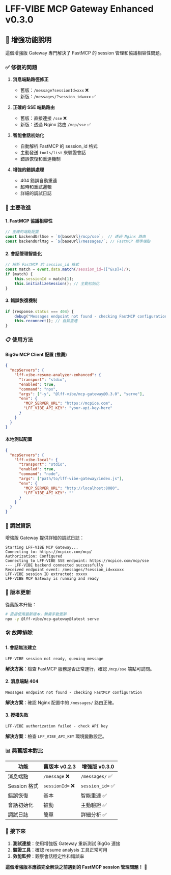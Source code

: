 # LFF-VIBE MCP Gateway Enhanced v0.3.0

## 🚀 增強功能說明

這個增強版 Gateway 專門解決了 FastMCP 的 session 管理和協議相容性問題。

### ✅ 修復的問題

1. **消息端點路徑修正**
   - 舊版：`/message?sessionId=xxx` ❌
   - 新版：`/messages/?session_id=xxx` ✅

2. **正確的 SSE 端點路由**
   - 舊版：直接連接 `/sse` ❌  
   - 新版：透過 Nginx 路由 `/mcp/sse` ✅

3. **智能會話初始化**
   - 自動解析 FastMCP 的 session_id 格式
   - 主動發送 `tools/list` 來驗證會話
   - 錯誤恢復和重連機制

4. **增強的錯誤處理**
   - 404 錯誤自動重連
   - 超時和重試邏輯
   - 詳細的調試日誌

### 🔧 主要改進

#### 1. FastMCP 協議相容性
```javascript
// 正確的端點配置
const backendUrlSse = `${baseUrl}/mcp/sse`;  // 透過 Nginx 路由
const backendUrlMsg = `${baseUrl}/messages/`; // FastMCP 標準端點
```

#### 2. 會話管理智能化
```javascript
// 解析 FastMCP 的 session_id 格式
const match = event.data.match(/session_id=([^&\s]+)/);
if (match) {
    this.sessionId = match[1];
    this.initializeSession(); // 主動初始化
}
```

#### 3. 錯誤恢復機制
```javascript
if (response.status === 404) {
    debug("Messages endpoint not found - checking FastMCP configuration");
    this.reconnect(); // 自動重連
}
```

### 📋 使用方法

#### BigGo MCP Client 配置 (推薦)
```json
{
  "mcpServers": {
    "lff-vibe-resume-analyzer-enhanced": {
      "transport": "stdio",
      "enabled": true,
      "command": "npx",
      "args": ["-y", "@lff-vibe/mcp-gateway@0.3.0", "serve"],
      "env": {
        "MCP_SERVER_URL": "https://mcpice.com",
        "LFF_VIBE_API_KEY": "your-api-key-here"
      }
    }
  }
}
```

#### 本地測試配置
```json
{
  "mcpServers": {
    "lff-vibe-local": {
      "transport": "stdio",
      "enabled": true,
      "command": "node",
      "args": ["path/to/lff-vibe-gateway/index.js"],
      "env": {
        "MCP_SERVER_URL": "http://localhost:8080",
        "LFF_VIBE_API_KEY": ""
      }
    }
  }
}
```

### 🐛 調試資訊

增強版 Gateway 提供詳細的調試日誌：

```
Starting LFF-VIBE MCP Gateway...
Connecting to: https://mcpice.com/mcp/
Authorization: Configured
Connecting to LFF-VIBE SSE endpoint: https://mcpice.com/mcp/sse
--- LFF-VIBE backend connected successfully
Received endpoint event: /messages/?session_id=xxxxx
LFF-VIBE session ID extracted: xxxxx
LFF-VIBE MCP Gateway is running and ready
```

### 🔄 版本更新

從舊版本升級：
```bash
# 直接使用最新版本，無需手動更新
npx -y @lff-vibe/mcp-gateway@latest serve
```

### 🛠️ 故障排除

#### 1. 會話無法建立
```
LFF-VIBE session not ready, queuing message
```
**解決方案**：檢查 FastMCP 服務是否正常運行，確認 `/mcp/sse` 端點可訪問。

#### 2. 消息端點 404
```
Messages endpoint not found - checking FastMCP configuration
```
**解決方案**：確認 Nginx 配置中的 `/messages/` 路由正確。

#### 3. 授權失敗
```
LFF-VIBE authorization failed - check API key
```
**解決方案**：檢查 `LFF_VIBE_API_KEY` 環境變數設定。

### 📊 與舊版本對比

| 功能 | 舊版本 v0.2.3 | 增強版 v0.3.0 |
|------|---------------|---------------|
| 消息端點 | `/message` ❌ | `/messages/` ✅ |
| Session 格式 | `sessionId=` ❌ | `session_id=` ✅ |
| 錯誤恢復 | 基本 | 智能重連 ✅ |
| 會話初始化 | 被動 | 主動驗證 ✅ |
| 調試日誌 | 簡單 | 詳細分析 ✅ |

### 🎯 接下來

1. **測試連接**：使用增強版 Gateway 重新測試 BigGo 連接
2. **驗證工具**：確認 resume analysis 工具正常可用
3. **效能監控**：觀察會話穩定性和錯誤率

**這個增強版本應該完全解決之前遇到的 FastMCP session 管理問題！** 🎉
